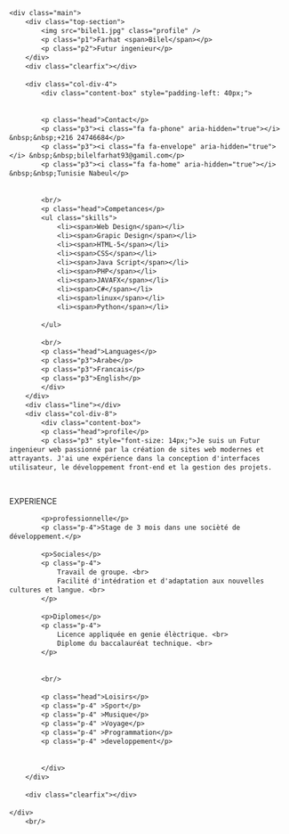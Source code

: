 <!DOCTYPE html>
<html>
<head>
	<title></title>
	<link rel="stylesheet" type="text/css" href="style.css"/>
	
<link rel="stylesheet" href="https://cdnjs.cloudflare.com/ajax/libs/font-awesome/4.7.0/css/font-awesome.min.css">
</head>
<body>

	<div class="main">
		<div class="top-section">
			<img src="bilel1.jpg" class="profile" />
			<p class="p1">Farhat <span>Bilel</span></p>
			<p class="p2">Futur ingenieur</p>
		</div>
		<div class="clearfix"></div>

		<div class="col-div-4">
			<div class="content-box" style="padding-left: 40px;">

				
			<p class="head">Contact</p>
			<p class="p3"><i class="fa fa-phone" aria-hidden="true"></i> &nbsp;&nbsp;+216 24746684</p>
			<p class="p3"><i class="fa fa-envelope" aria-hidden="true"></i> &nbsp;&nbsp;bilelfarhat93@gamil.com</p>
			<p class="p3"><i class="fa fa-home" aria-hidden="true"></i> &nbsp;&nbsp;Tunisie Nabeul</p>
			

			<br/>
			<p class="head">Competances</p>
			<ul class="skills">
				<li><span>Web Design</span></li>
				<li><span>Grapic Design</span></li>
				<li><span>HTML-5</span></li>
				<li><span>CSS</span></li>
				<li><span>Java Script</span></li>
				<li><span>PHP</span></li>
				<li><span>JAVAFX</span></li>
				<li><span>C#</span></li>
				<li><span>linux</span></li>
				<li><span>Python</span></li>

			</ul>

			<br/>
			<p class="head">Languages</p>
			<p class="p3">Arabe</p>
			<p class="p3">Francais</p>
			<p class="p3">English</p>
			</div>
		</div>
		<div class="line"></div>
		<div class="col-div-8">
			<div class="content-box">
			<p class="head">profile</p>
			<p class="p3" style="font-size: 14px;">Je suis un Futur ingenieur web passionné par la création de sites web modernes et attrayants. J'ai une expérience dans la conception d'interfaces utilisateur, le développement front-end et la gestion des projets.
</p>
			<br/>
			<p class="head">EXPERIENCE</p>

			<p>professionnelle</p>
			<p class="p-4">Stage de 3 mois dans une socièté de développement.</p>

			<p>Sociales</p>
			<p class="p-4">
				Travail de groupe. <br>
				Facilité d'intédration et d'adaptation aux nouvelles cultures et langue. <br>
			</p>

			<p>Diplomes</p>
			<p class="p-4">
				Licence appliquée en genie élèctrique. <br>
				Diplome du baccalauréat technique. <br>
			</p>


			<br/>

			<p class="head">Loisirs</p>
			<p class="p-4" >Sport</p>
			<p class="p-4" >Musique</p>
			<p class="p-4" >Voyage</p>
			<p class="p-4" >Programmation</p>
			<p class="p-4" >developpement</p>


			</div>
		</div>

		<div class="clearfix"></div>

	</div>
		<br/>
</body>
</html>

